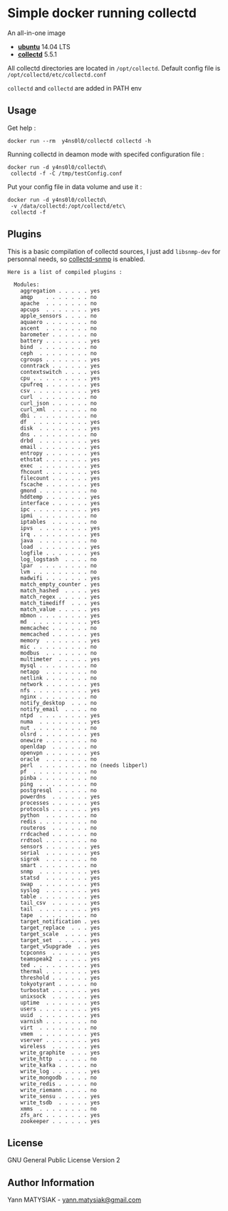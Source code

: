 # Simple docker running collectd

An all-in-one image 

* [**ubuntu**](http://www.ubuntu.com/server) 14.04 LTS
* [**collectd**](https://github.com/collectd/collectd) 5.5.1

All collectd directories are located in `/opt/collectd`. Default config file is `/opt/collectd/etc/collectd.conf`

`collectd` and `collectd` are added in PATH env

Usage
-----

Get help :

    docker run --rm  y4ns0l0/collectd collectd -h

Running collectd in deamon mode with specifed configuration file :

    docker run -d y4ns0l0/collectd\
     collectd -f -C /tmp/testConfig.conf

Put your config file in data volume and use it :

    docker run -d y4ns0l0/collectd\
     -v /data/collectd:/opt/collectd/etc\
     collectd -f

Plugins
-------

This is a basic compilation of collectd sources, I just add `libsnmp-dev` for personnal needs, so [collectd-snmp](https://collectd.org/documentation/manpages/collectd-snmp.5.shtml) is enabled.

```
Here is a list of compiled plugins :

  Modules:
    aggregation . . . . . yes
    amqp    . . . . . . . no
    apache  . . . . . . . no
    apcups  . . . . . . . yes
    apple_sensors . . . . no
    aquaero . . . . . . . no
    ascent  . . . . . . . no
    barometer . . . . . . no
    battery . . . . . . . yes
    bind  . . . . . . . . no
    ceph  . . . . . . . . no
    cgroups . . . . . . . yes
    conntrack . . . . . . yes
    contextswitch . . . . yes
    cpu . . . . . . . . . yes
    cpufreq . . . . . . . yes
    csv . . . . . . . . . yes
    curl  . . . . . . . . no
    curl_json . . . . . . no
    curl_xml  . . . . . . no
    dbi . . . . . . . . . no
    df  . . . . . . . . . yes
    disk  . . . . . . . . yes
    dns . . . . . . . . . no
    drbd  . . . . . . . . yes
    email . . . . . . . . yes
    entropy . . . . . . . yes
    ethstat . . . . . . . yes
    exec  . . . . . . . . yes
    fhcount . . . . . . . yes
    filecount . . . . . . yes
    fscache . . . . . . . yes
    gmond . . . . . . . . no
    hddtemp . . . . . . . yes
    interface . . . . . . yes
    ipc . . . . . . . . . yes
    ipmi  . . . . . . . . no
    iptables  . . . . . . no
    ipvs  . . . . . . . . yes
    irq . . . . . . . . . yes
    java  . . . . . . . . no
    load  . . . . . . . . yes
    logfile . . . . . . . yes
    log_logstash  . . . . no
    lpar  . . . . . . . . no
    lvm . . . . . . . . . no
    madwifi . . . . . . . yes
    match_empty_counter . yes
    match_hashed  . . . . yes
    match_regex . . . . . yes
    match_timediff  . . . yes
    match_value . . . . . yes
    mbmon . . . . . . . . yes
    md  . . . . . . . . . yes
    memcachec . . . . . . no
    memcached . . . . . . yes
    memory  . . . . . . . yes
    mic . . . . . . . . . no
    modbus  . . . . . . . no
    multimeter  . . . . . yes
    mysql . . . . . . . . no
    netapp  . . . . . . . no
    netlink . . . . . . . no
    network . . . . . . . yes
    nfs . . . . . . . . . yes
    nginx . . . . . . . . no
    notify_desktop  . . . no
    notify_email  . . . . no
    ntpd  . . . . . . . . yes
    numa  . . . . . . . . yes
    nut . . . . . . . . . no
    olsrd . . . . . . . . yes
    onewire . . . . . . . no
    openldap  . . . . . . no
    openvpn . . . . . . . yes
    oracle  . . . . . . . no
    perl  . . . . . . . . no (needs libperl)
    pf  . . . . . . . . . no
    pinba . . . . . . . . no
    ping  . . . . . . . . no
    postgresql  . . . . . no
    powerdns  . . . . . . yes
    processes . . . . . . yes
    protocols . . . . . . yes
    python  . . . . . . . no
    redis . . . . . . . . no
    routeros  . . . . . . no
    rrdcached . . . . . . no
    rrdtool . . . . . . . no
    sensors . . . . . . . yes
    serial  . . . . . . . yes
    sigrok  . . . . . . . no
    smart . . . . . . . . no
    snmp  . . . . . . . . yes
    statsd  . . . . . . . yes
    swap  . . . . . . . . yes
    syslog  . . . . . . . yes
    table . . . . . . . . yes
    tail_csv  . . . . . . yes
    tail  . . . . . . . . yes
    tape  . . . . . . . . no
    target_notification . yes
    target_replace  . . . yes
    target_scale  . . . . yes
    target_set  . . . . . yes
    target_v5upgrade  . . yes
    tcpconns  . . . . . . yes
    teamspeak2  . . . . . yes
    ted . . . . . . . . . yes
    thermal . . . . . . . yes
    threshold . . . . . . yes
    tokyotyrant . . . . . no
    turbostat . . . . . . yes
    unixsock  . . . . . . yes
    uptime  . . . . . . . yes
    users . . . . . . . . yes
    uuid  . . . . . . . . yes
    varnish . . . . . . . no
    virt  . . . . . . . . no
    vmem  . . . . . . . . yes
    vserver . . . . . . . yes
    wireless  . . . . . . yes
    write_graphite  . . . yes
    write_http  . . . . . no
    write_kafka . . . . . no
    write_log . . . . . . yes
    write_mongodb . . . . no
    write_redis . . . . . no
    write_riemann . . . . no
    write_sensu . . . . . yes
    write_tsdb  . . . . . yes
    xmms  . . . . . . . . no
    zfs_arc . . . . . . . yes
    zookeeper . . . . . . yes
```


License
-------

GNU General Public License Version 2

Author Information
------------------

Yann MATYSIAK - yann.matysiak@gmail.com
